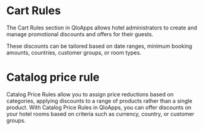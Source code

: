 # Cart Rules

The Cart Rules section in QloApps allows hotel administrators to create and manage promotional discounts and offers for their guests.

These discounts can be tailored based on date ranges, minimum booking amounts, countries, customer groups, or room types.

# Catalog price rule

Catalog Price Rules allow you to assign price reductions based on categories, applying discounts to a range of products rather than a single product. With Catalog Price Rules in QloApps, you can offer discounts on your hotel rooms based on criteria such as currency, country, or customer groups.